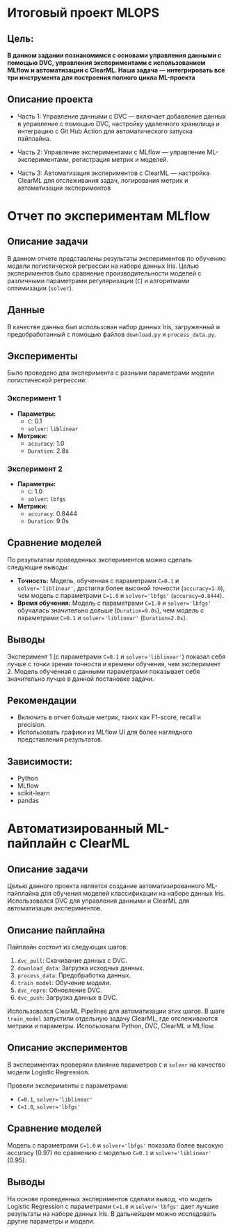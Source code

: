 # **Итоговый проект MLOPS**
## Цель:
**В данном задании познакомимся с основами управления данными с помощью DVC, управления экспериментами с использованием MLflow и автоматизации с ClearML. 
Наша задача — интегрировать все три инструмента для построения полного цикла ML-проекта**

## Описание проекта

* Часть 1: Управление данными с DVC — включает добавление данных в управление с помощью DVC, настройку удаленного хранилища и интеграцию с Git Hub Action для автоматического запуска пайплайна.

* Часть 2: Управление экспериментами с MLflow — управление ML-экспериментами, регистрация метрик и моделей.

* Часть 3: Автоматизация экспериментов с ClearML — настройка ClearML для отслеживания задач, логирования метрик и автоматизации экспериментов

# Отчет по экспериментам MLflow

## Описание задачи

В данном отчете представлены результаты экспериментов по обучению модели логистической регрессии на наборе данных Iris. Целью экспериментов было сравнение производительности моделей с различными параметрами регуляризации (`C`) и алгоритмами оптимизации (`solver`).

## Данные

В качестве данных был использован набор данных Iris, загруженный и предобработанный с помощью файлов `download.py` и `process_data.py`.

## Эксперименты

Было проведено два эксперимента с разными параметрами модели логистической регрессии:

### Эксперимент 1
*   **Параметры:**
    *   `C`: 0.1
    *   `solver`: `liblinear`
*   **Метрики:**
    *   `accuracy`: 1.0
    *   `Duration`: 2.8s

### Эксперимент 2
*   **Параметры:**
    *   `C`: 1.0
    *   `solver`: `lbfgs`
*   **Метрики:**
    *   `accuracy`: 0.8444
    *   `Duration`: 9.0s

## Сравнение моделей
По результатам проведенных экспериментов можно сделать следующие выводы:

*   **Точность:** Модель, обученная с параметрами `C=0.1` и `solver='liblinear'`, достигла более высокой точности (`accuracy=1.0`), чем модель с параметрами `C=1.0` и `solver='lbfgs'` (`accuracy=0.8444`).
*   **Время обучения:** Модель с параметрами `C=1.0` и `solver='lbfgs'` обучалась значительно дольше (`Duration=9.0s`), чем модель с параметрами `C=0.1` и `solver='liblinear'` (`Duration=2.8s`).

## Выводы
Эксперимент 1 (с параметрами `C=0.1` и `solver='liblinear'`) показал себя лучше с точки зрения точности и времени обучения, чем эксперимент 2. Модель обученная с данными параметрами показывает себя значительно лучше в данной постановке задачи.

## Рекомендации
*   Включить в отчет больше метрик, таких как F1-score, recall и precision.
*   Использовать графики из MLflow UI для более наглядного представления результатов.

## Зависимости:
* Python
* MLflow
* scikit-learn
* pandas


# Автоматизированный ML-пайплайн с ClearML

## Описание задачи
Целью данного проекта является создание автоматизированного ML-пайплайна для обучения моделей классификации на наборе данных Iris. Использовался DVC для управления данными и ClearML для автоматизации экспериментов.

## Описание пайплайна

Пайплайн состоит из следующих шагов:
1.  `dvc_pull`: Скачивание данных с DVC.
2.  `download_data`: Загрузка исходных данных.
3.  `process_data`: Предобработка данных.
4.  `train_model`: Обучение модели.
5.  `dvc_repro`: Обновление DVC.
6.  `dvc_push`: Загрузка данных в DVC.

Использовался ClearML Pipelines для автоматизации этих шагов. В шаге `train_model` запустили отдельную задачу ClearML, где отслеживаются метрики и параметры. Использовали Python, DVC, ClearML и MLflow.

## Описание экспериментов

В экспериментах проверяли влияние параметров `C` и `solver` на качество модели Logistic Regression.

Провели эксперименты с параметрами:
*   `C=0.1`, `solver='liblinear'`
*   `C=1.0`, `solver='lbfgs'`

## Сравнение моделей

Модель с параметрами `C=1.0` и `solver='lbfgs'` показала более высокую accuracy (0.97) по сравнению с моделью `C=0.1` и `solver='liblinear'` (0.95).

## Выводы

На основе проведенных экспериментов сделали вывод, что модель Logistic Regression с параметрами `C=1.0` и `solver='lbfgs'` дает лучшие результаты на наборе данных Iris. В дальнейшем можно исследовать другие параметры и модели.
